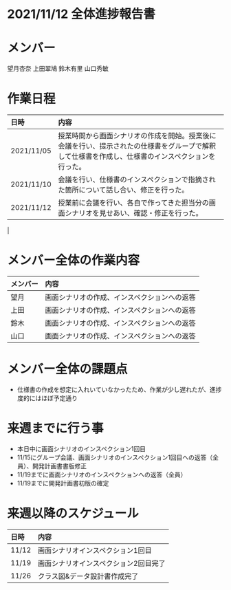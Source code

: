 # 2021/11/12 全体進捗報告書

# メンバー
望月杏奈
上田翠鳩
鈴木有里
山口秀敏

# 作業日程
|日時|内容|
|:--|:--|
|2021/11/05|授業時間から画面シナリオの作成を開始。授業後に会議を行い、提示されたの仕様書をグループで解釈して仕様書を作成し、仕様書のインスペクションを行った。|
|2021/11/10|会議を行い、仕様書のインスペクションで指摘された箇所について話し合い、修正を行った。|
|2021/11/12|授業前に会議を行い、各自で作ってきた担当分の画面シナリオを見せあい、確認・修正を行った。|
|

# メンバー全体の作業内容
|メンバー|内容|
|:--|:--|
|望月|画面シナリオの作成、インスペクションへの返答|
|上田|画面シナリオの作成、インスペクションへの返答|
|鈴木|画面シナリオの作成、インスペクションへの返答|
|山口|画面シナリオの作成、インスペクションへの返答|

# メンバー全体の課題点
 - 仕様書の作成を想定に入れいていなかったため、作業が少し遅れたが、進捗度的にはほぼ予定通り


# 来週までに行う事
 - 本日中に画面シナリオのインスペクション1回目
 - 11/15にグループ会議、画面シナリオのインスペクション1回目への返答（全員）、開発計画書書版修正
 - 11/19までに画面シナリオのインスペクションへの返答（全員）
 - 11/19までに開発計画書初版の確定


# 来週以降のスケジュール
|日時|内容|
|:--|:--|
|11/12|画面シナリオインスペクション1回目|
|11/19|画面シナリオインスペクション2回目完了|
|11/26|クラス図&データ設計書作成完了|
